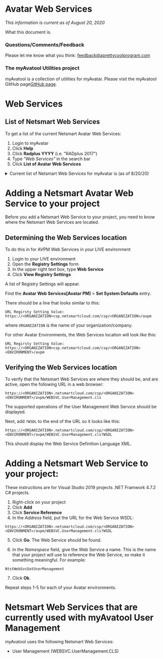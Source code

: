 # Avatar Web Services
*This information is current as of August 20, 2020*

What this document is.

### Questions/Comments/Feedback
Please let me know what you think: feedback@aprettycoolprogram.com

### The myAvatool Utilities project
myAvatool is a collection of utilities for myAvatar. Please visit the myAvatool GitHub page[GitHub page](https://github.com/APrettyCoolProgram/myAvatool).

# Web Services
## List of Netsmart Web Services
To get a list of the current Netsmart Avatar Web Services:

1. Login to myAvatar
2. Click **Help**
3. Click **Radplus YYYY** (i.e. "RADplus 2017")
4. Type *"Web Services"* in the search bar
5. Click **List of Avatar Web Services**

<details>
    <summary>
        Current list of Netsmart Web Services for myAvatar is (as of 8/20/20)
    </summary>
* Avatar RADplus Web Services
    * DocM.DocManagementWebService
    * WEBSVC.ClientAlerts
    * WEBSVC.DCIImport
    * WEBSVC.DictionaryUpdate
* Avatar PM Web Services
    * WEBSVC.ProgramMaintenance
    * WEBSVC.AppointmentSchedulingV2
    * WEBSVC.AppointmentScheduling
    * WEBSVC.ApptPractitionerTotal
    * WEBSVC.AttendingPractitioner
    * WEBSVC.ClientAdmission
    * WEBSVC.ClientChargeInput
    * WEBSVC.ClientDemographicsV2 web service
    * WEBSVC.ClientDemographics
    * WEBSVC.ClientDiagnosis
    * WEBSVC.ClientDischarge
    * WEBSVC.ClientEligibility Web Service
    * WEBSVC.ClientLookup
    * WEBSVC.ClientPreAdmitDischarge
    * WEBSVC.ConsentForAccess.Update42CFR
    * WEBSVC.ConsentForAccess.UpdateHIE
    * WEBSVC.ConsentForAccess.UpdateReferrals
    * WEBSVC.CrossEpisodeFinancialEligibility
    * WEBSVC.DeleteLastMovement
    * WEBSVC.DiagnosisV2
    * WEBSVC.Diagnosis
    * WEBSVC.DictionaryUpdate
    * WEBSVC.EditServiceInformation
    * WEBSVC.FinancialInvestigationV2
    * WEBSVC.FinancialInvestigation
    * WEBSVC.Financial Eligibility
    * WEBSVC.GuarantorsPayors
    * WEBSVC.HIPAA997Process
    * WEBSVC.IndividualCashPosting
    * WEBSVC.ManagedCareAuths
    * WEBSVC.NotificationService
    * WEBSVC.PaymentAdvice835
    * WEBSVC.PostingAdjustmentCodes
    * WEBSVC.PractitionerRegister
    * WEBSVC.ProgramTransfer
    * WEBSVC.ReferralSourceMaintenance
    * WEBSVC.SFMIAllPopulationHealth
    * WEBSVC.SFMIClientProfile
    * WEBSVC.SFMIDDProxyMeasures
    * WEBSVC.SFMIEnrollmentElig
    * WEBSVC.SFMIFuncAssess Web Service
    * WEBSVC.SFMITaxableIncome
    * WEBSVC.SiteRegistration
    * WEBSVC.StaffMemberHoursExceptions
    * WEBSVC.TeamDefinition
    * WEBSVC.TEDSAdmission Web Service
    * WEBSVC.TEDSDischarge
    * WEBSVC.ToDoItem
    * WEBSVC.UserManagement
    * WSAPI.PM.Appointment.AppointmentServiceV2
    * WSAPI.PM.Appointment.AppointmentService
    * WSAPI.PM.BedCodes.BedCodesService
    * WSAPI.PM.Client.ClientServiceV2 Web Service
    * WSAPI.PM.Client.ClientService
    * WSAPI.PM.ClientServices.ClientServicesService
    * WSAPI.PM.DictionaryCodes.DictionaryCodesService
    * WSAPI.PM.EligTableDemographics.EligTableDemographicsService
    * WSAPI.PM.Episodes.EpisodesServices
    * WSAPI.PM.Financial.FinancialInvestigationServiceV2
    * WSAPI.PM.GroupCodes.GroupCodesService
    * WSAPI.PM.GuarantorCodes.GuarantorCodesServiceV2
    * WSAPI.PM.GuarantorCodes.GuarantorCodesService
    * WSAPI.PM.ProgramCodes.ProgramCodesService
    * WSAPI.PM.ServiceCodes.ServiceCodesService
    * WSAPI.PM.SiteCodes.SiteCodesService
    * WSAPI.PM.Staff.StaffService
    * WSAPI.PM.UnitCodes.UnitCodesService
    * WSAPI.RADplus.Authenticate.AuthenticateService
    * WSAPI.RADplus.ToDo.ToDoService
    * WSAPI.RADplusDictionaryCodes.DictionaryCodesService
* Avatar Cal-PM Web Services
    * WEBSVC.AdmissionV2
    * WEBSVC.CalOMSAdmission
    * WEBSVC.CalOMSAnnualUpdate
    * WEBSVC.CalOMSDischarge
    * WEBSVC.ClientDiagnosisV2
    * WEBSVC.ClientDischargeV2
    * WEBSVC.ClientPregnancyV2
    * WEBSVC.ClientPregnancy
    * WEBSVC.ClientPregnancyV2
    * WEBSVC.ClinicianServicesV2
    * WEBSVC.CSIAdmission
    * WEBSVC.CSIClientAdmissionV2
    * WEBSVC.DictionaryUpdate
    * WEBSVC.FinancialEligibilityV2
    * WEBSVC.Leaves
    * WEBSVC.PostingAdjustmentCodes
    * WEBSVC.ClinicianServices
    * WEBSVC.Practitioner Termination
    * WEBSVC.ProgramMaintenance
    * WEBSVC.ReferralSourceMaintenance
    * WEBSVC.ReturnFromLeaves
* Avatar CWS Web Services
    * Avatar CWS WSAPI.RADplus.Authenticate.AuthenticateService
    * Avatar CWS WSAPI.RADplus.DictionaryCodes.DictionaryCodesService
    * Avatar CWS WSAPI.RADplus.ToDo.ToDoService
    * WEBSVC.ClientAllergies
    * WEBSVC.ClientVitals
    * WEBSVC.OrderEntryOrders
    * WEBSVC.PHPData
    * WEBSVC.ProblemList
    * WEBSVC.ProgressNotes.Client.Request
    * WEBSVC.ProgressNotes.Group.Request
    * WSAPI.CWS.Allergy.AllergyService
    * WSAPI.CWS.Vitals.VitalsService
    * WSAPI.OrderEntry.LabOrders.LabOrdersService
    * WSAPI.OrderEntry.MedOrders.MedOrdersService
* Avatar MSO Web Services
    * WEBSVC.ClaimEntry
    * WEBSVC.ClaimPreAdjudication
    * WEBSVC.MemberEnrollment
    * WEBSVC.MemberTermination
    * WEBSVC.MSOToParentMapping
    * WEBSVC.ServiceAuthorization
    * WEBSVC.ServiceEntry
    * WEBSVC.SFMIPIAdmissionAppt
    * WEBSVC.SFMIPIAssessmentApt
    * WEBSVC.SFMIPIDtxaftercareApt
    * WEBSVC.SFMIPISentinelEvent
    * WEBSVC.SFNCcapcasemanage
    * WEBSVC.SFNCclientlookup
    * WEBSVC.SFNCduplicatecheck
    * WEBSVC.SFNCiptreatrep
    * WEBSVC.SFNCLmeinfo
    * WEBSVC.SFNCmcaidelig
    * WEBSVC.SFNCopreviewform
    * WEBSVC.SFNCtrmtauthreq
    * WEBSVC.UpdateMemberDemographics
* Avatar CFMS Web Services
    * WEBSVC.TransactionPosting
</details>

# Adding a Netsmart Avatar Web Service to your project
Before you add a Netsmart Web Service to your project, you need to know where the Netsmart Web Services are located.

## Determining the Web Services location
To do this in for AVPM Web Services in your LIVE environment
1. Login to your LIVE environment
2. Open the **Registry Settings** form
3. In the upper right text box, type **Web Service**
4. Click **View Registry Settings**

A list of Registry Settings will appear.

Find the **Avatar Web Services[Avatar PM]** > **Set System Defaults** entry.

There should be a line that looks similar to this:
```
URL Regirsty Setting Value: https://<ORGANIZATION>csp.netsmartcloud.com/csp/<ORGANIZATION>/avpm
```

where `ORGANIZATION` is the name of your organization/company.

For other Avatar Environments, the Web Services location will look like this:
```
URL Regirsty Setting Value: https://<ORGANIZATION>csp.netsmartcloud.com/csp/<ORGANIZATION><ENVIRONMENT>/avpm
```

## Verifying the Web Services location
To verify that the Netsmart Web Services are where they should be, and are active, open the following URL in a web browser:
```
https://<ORGANIZATION>.netsmartcloud.com/csp/<ORGANIZATION><ENVIRONMENT>/avpm/WEBSVC.UserManagement.cls
```

The supported operations of the User Management Web Service should be displayed.

Next, add `?WSDL` to the end of the URL so it looks like this:
```
https://<ORGANIZATION>.netsmartcloud.com/csp/<ORGANIZATION><ENVIRONMENT>/avpm/WEBSVC.UserManagement.cls?WSDL
```

This should display the Web Service Definition Language XML.

# Adding a Netsmart Web Service to your project:
These instructions are for Visual Studio 2019 projects .NET Framwork 4.7.2 C# projects.

1. Right-click on your project
2. Click **Add**
3. Click **Service Reference**
4. In the *Address* field, put the URL for the Web Service WSDL:
```
https://<ORGANIZATION>.netsmartcloud.com/csp/<ORGANIZATION><ENVIRONMENT>/avpm/WEBSVC.UserManagement.cls?WSDL
```

5. Click **Go**. The Web Service should be found.

6. In the *Namespace* field, give the Web Service a name. This is the name that your project will use to reference the Web Service, so make it something meaningful. For example:
```
NtstWebSvcUatUserManagement
```

7. Click **Ok**.

Repeat steps 1-5 for each of your Avatar environments.

# Netsmart Web Services that are currently used with myAvatool User Management
myAvatool uses the following Netsmart Web Services:

- User Management (WEBSVC.UserManagement.CLS)
